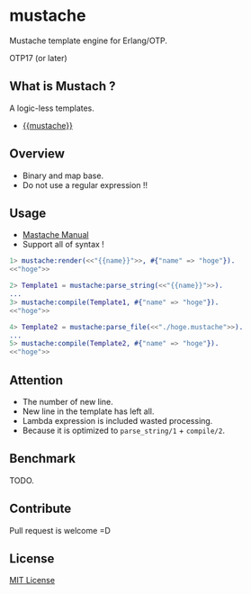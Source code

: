 mustache
===========
Mustache template engine for Erlang/OTP.

OTP17 (or later)

## What is Mustach ?
A logic-less templates.
- [{{mustache}}](http://mustache.github.io/)

## Overview
- Binary and map base.
 - Do not use a regular expression !!

## Usage
- [Mastache Manual](http://mustache.github.io/mustache.5.html)
 - Support all of syntax !

```erlang
1> mustache:render(<<"{{name}}">>, #{"name" => "hoge"}).
<<"hoge">>

2> Template1 = mustache:parse_string(<<"{{name}}">>).
...
3> mustache:compile(Template1, #{"name" => "hoge"}).
<<"hoge">>

4> Template2 = mustache:parse_file(<<"./hoge.mustache">>).
...
5> mustache:compile(Template2, #{"name" => "hoge"}).
<<"hoge">>
```

## Attention
- The number of new line.
 - New line in the template has left all.
- Lambda expression is included wasted processing.
 - Because it is optimized to `parse_string/1` + `compile/2`.

## Benchmark
TODO.

## Contribute
Pull request is welcome =D

## License
[MIT License](LICENSE)
